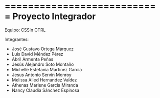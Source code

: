 ===========================
     Proyecto Integrador
===========================

Equipo: CSSin CTRL

Integrantes:

- José Gustavo Ortega Márquez
- Luis David Méndez Pérez
- Abril Armenta Peñas
- Jesús Alejandro Soto Montaño
- Michelle Estefanía Martínez García
- Jesus Antonio Servin Monroy
- Melissa Ailed Hernandez Valdez
- Athenas Marlene García Miranda
- Nancy Claudia Sánchez Espinosa

